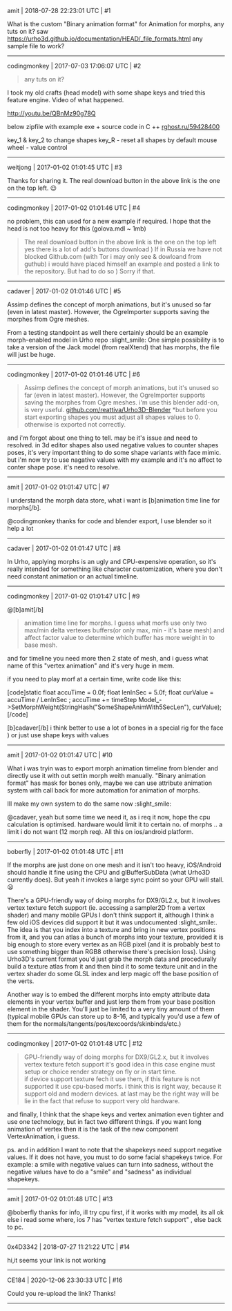 amit | 2018-07-28 22:23:01 UTC | #1

What is the custom "Binary animation format" for Animation for morphs, any tuts on it?
saw https://urho3d.github.io/documentation/HEAD/_file_formats.html
any sample file to work?

-------------------------

codingmonkey | 2017-07-03 17:06:07 UTC | #2

>any tuts on it?

I took my old crafts (head model) with some shape keys and tried this feature engine.
Video of what happened.

http://youtu.be/QBnMz90g78Q

below zipfile with example exe + source code in C ++
[rghost.ru/59428400](http://rghost.ru/59428400)

key_1 & key_2 to change shapes
key_R - reset all shapes by default
mouse wheel - value control

-------------------------

weitjong | 2017-01-02 01:01:45 UTC | #3

Thanks for sharing it. The real download button in the above link is the one on the top left. :wink:

-------------------------

codingmonkey | 2017-01-02 01:01:46 UTC | #4

no problem, this can used for a new example if required.
I hope that the head is not too heavy for this (golova.mdl ~ 1mb)

>The real download button in the above link is the one on the top left
yes there is a lot of add's buttons download ) 
If in Russia we have not blocked Github.com (with Tor i may only see & dowloand from guthub) i would have placed himself an example and posted a link to the repository. 
But had to do so ) Sorry if that.

-------------------------

cadaver | 2017-01-02 01:01:46 UTC | #5

Assimp defines the concept of morph animations, but it's unused so far (even in latest master). However, the OgreImporter supports saving the morphes from Ogre meshes.

From a testing standpoint as well there certainly should be an example morph-enabled model in Urho repo :slight_smile: One simple possibility is to take a version of the Jack model (from realXtend) that has morphs, the file will just be huge.

-------------------------

codingmonkey | 2017-01-02 01:01:46 UTC | #6

>Assimp defines the concept of morph animations, but it's unused so far (even in latest master). However, the OgreImporter supports saving the morphes from Ogre meshes.
i'm use this blender add-on, is very useful.
[github.com/reattiva/Urho3D-Blender](https://github.com/reattiva/Urho3D-Blender)
*but before you start exporting shapes you must adjust all shapes values to 0. otherwise is exported not correctly.

and i'm forgot about one thing to tell. may be it's issue and need to resolved.
in 3d editor shapes also used negative values to counter shapes poses, it's very important thing to do some shape variants with face mimic.
but i'm now try to use nagative values with my example and it's no affect to conter shape pose. it's need to resolve.

-------------------------

amit | 2017-01-02 01:01:47 UTC | #7

I understand the morph data store, what i want is [b]animation time line for morphs[/b].

@codingmonkey thanks for code and blender export, I use blender so it help a lot

-------------------------

cadaver | 2017-01-02 01:01:47 UTC | #8

In Urho, applying morphs is an ugly and CPU-expensive operation, so it's really intended for something like character customization, where you don't need constant animation or an actual timeline.

-------------------------

codingmonkey | 2017-01-02 01:01:47 UTC | #9

@[b]amit[/b]
>animation time line for morphs.
I guess what morfs use only two max/min delta vertexes buffers(or only max, min - it's base mesh) and affect factor value to determine which buffer has more weight in to base mesh.

and for timeline you need more then 2 state of mesh, and i guess what name of this "vertex animation" and it's very huge in mem.

if you need to play morf at a certain time, write code like this:

[code]static float accuTime = 0.0f;
float lenInSec = 5.0f;
float curValue = accuTime / LenInSec ; 
accuTime += timeStep
Model_->SetMorphWeight(StringHash("SomeShapeAnimWith5SecLen"), curValue);[/code]

[b]cadaver[/b]
i think better to use a lot of bones in a special rig for the face ) 
or just use shape keys with values

-------------------------

amit | 2017-01-02 01:01:47 UTC | #10

What i was tryin was to export morph animation timeline from blender and directly use it with out settin morph weith manually.
"Binary animation format" has mask for bones only, maybe we can use attribute animation system with call back for more automation for animation of morphs.

Ill make my own system to do the same now :slight_smile:

@cadaver, yeah but some time we need it, as i req it now, hope the cpu calculation is optimised. hardware would limit it to certain no. of morphs .. a limit i do not want (12 morph req).
All this on ios/android platform.

-------------------------

boberfly | 2017-01-02 01:01:48 UTC | #11

If the morphs are just done on one mesh and it isn't too heavy, iOS/Android should handle it fine using the CPU and glBufferSubData (what Urho3D currently does). But yeah it invokes a large sync point so your GPU will stall. :frowning:

There's a GPU-friendly way of doing morphs for DX9/GL2.x, but it involves vertex texture fetch support (ie. accessing a sampler2D from a vertex shader) and many mobile GPUs I don't think support it, although I think a few old iOS devices did support it but it was undocumented :slight_smile:. The idea is that you index into a texture and bring in new vertex positions from it, and you can atlas a bunch of morphs into your texture, provided it is big enough to store every vertex as an RGB pixel (and it is probably best to use something bigger than RGB8 otherwise there's precision loss). Using Urho3D's current format you'd just grab the morph data and procedurally build a texture atlas from it and then bind it to some texture unit and in the vertex shader do some GLSL index and lerp magic off the base position of the verts.

Another way is to embed the different morphs into empty attribute data elements in your vertex buffer and just lerp them from your base position element in the shader. You'll just be limited to a very tiny amount of them (typical mobile GPUs can store up to 8-16, and typically you'd use a few of them for the normals/tangents/pos/texcoords/skinbinds/etc.)

-------------------------

codingmonkey | 2017-01-02 01:01:48 UTC | #12

>GPU-friendly way of doing morphs for DX9/GL2.x, but it involves vertex texture fetch support 
it's good idea in this case engine must setup or choice render strategy on fly or in start time.  
if device support texture fech it use them, if this feature is not supported it use cpu-based morfs. i think this is right way, because it support old and modern devices.
at last may be the right way will be lie in the fact that refuse to support very old hardware. 

and finally, I think that the shape keys and vertex animation even tighter and use one technology, but in fact two different things.
if you want long animation of vertex then it is the task of the new component VertexAnimation, i guess.

ps. and in addition I want to note that the shapekeys need support negative values. If it does not have, you must to do some facial shapekeys twice.
For example: a smile with negative values can turn into sadness, without the negative values have to do a "smile" and "sadness" as individual shapekeys.

-------------------------

amit | 2017-01-02 01:01:48 UTC | #13

@boberfly thanks for info,   ill try cpu first, if it works with my model, its all ok else
i read some where, ios 7 has "vertex texture fetch support" , else back to pc.

-------------------------

0x4D3342 | 2018-07-27 11:21:22 UTC | #14

hi,it seems your link is not working

-------------------------

CE184 | 2020-12-06 23:30:33 UTC | #16

Could you re-upload the link? Thanks!

-------------------------

